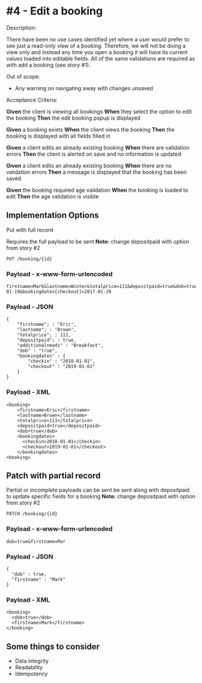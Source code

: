# #4 - Edit a booking

Description:

There have been no use cases identified yet where a user would prefer to see just a read-only view of a booking. Therefore, we will not be doing a view only and instead any time you open a booking it will have its current values loaded into editable fields. All of the same validations are required as with add a booking (see story #1).

Out of scope:

- Any warning on navigating away with changes unsaved

Acceptance Criteria:

**Given** the client is viewing all bookings
**When** they select the option to edit the booking
**Then** the edit booking popup is displayed

**Given** a booking exists
**When** the client views the booking
**Then** the booking is displayed with all fields filled in

**Given** a client edits an already existing booking
**When** there are validation errors
**Then** the client is alerted on save and no information is updated

**Given** a client edits an already existing booking
**When** there are no validation errors
**Then** a message is displayed that the booking has been saved

**Given** the booking required age validation
**When** the booking is loaded to edit
**Then** the age validation is visible

## Implementation Options

Put with full record

Requires the full payload to be sent **Note:** change depositpaid with option from story #2

```
PUT /booking/{id}
```

### Payload - x-www-form-urlencoded

```
firstname=Mark&lastname=Winter&totalprice=111&depositpaid=true&dob=true&bookingdates[checkin]=2017-01-19&bookingdates[checkout]=2017-01-20
```

### Payload - JSON

```
{
    "firstname"; : "Eric",
    "lastname"; : "Brown",
    "totalprice"; : 111,
    "depositpaid"; : true,
    "additionalneeds" : "Breakfast",
    "dob" : "true",
    "bookingdates" : {
        "checkin" : "2018-01-01",
        "checkout" : "2019-01-01"
    }
}
```

### Payload - XML

```
<booking>
    <firstname>Eric</firstname>
    <lastname>Brown</lastname>
    <totalprice>111</totalprice>
    <depositpaid>true</depositpaid>
    <dob>true</dob>
    <bookingdates>
      <checkin>2018-01-01</checkin>
      <checkout>2019-01-01</checkout>
    </bookingdates>
<booking>
```

## Patch with partial record

Partial or incomplete payloads can be sent be sent along with depositpaid to update specific fields for a booking **Note:** change depositpaid with option from story #2

```
PATCH /booking/{id}
```

### Payload - x-www-form-urlencoded

```
dob=true&firstname=Mar
```

### Payload - JSON

```
{
  "dob" : true,
  "firstname" : "Mark"
}
```

### Payload - XML

```
<booking>
  <dob>true</dob>
  <firstname>Mark</firstname>
</booking>
```

## Some things to consider

- Data integrity
- Readability
- Idempotency
